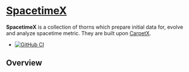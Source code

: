 # [SpacetimeX](https://github.com/lwJi/SpacetimeX)

**SpacetimeX** is a collection of thorns which prepare initial data for, evolve and analyze spacetime metric. They are built upon [CarpetX](https://github.com/eschnett/CarpetX). 

* [![GitHub
  CI](https://github.com/lwJi/SpacetimeX/workflows/CI/badge.svg)](https://github.com/lwJi/SpacetimeX/actions)

## Overview
